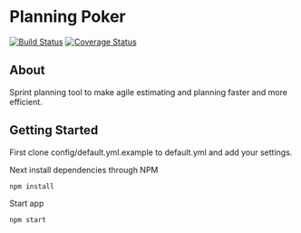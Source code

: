 # Planning Poker

[![Build Status](https://travis-ci.org/chrisandrews7/planning-poker.svg?branch=master)](https://travis-ci.org/chrisandrews7/planning-poker) [![Coverage Status](https://coveralls.io/repos/github/chrisandrews7/planning-poker/badge.svg?branch=master)](https://coveralls.io/github/chrisandrews7/planning-poker?branch=master)

## About

Sprint planning tool to make agile estimating and planning faster and more efficient.

## Getting Started

First clone config/default.yml.example to default.yml and add your settings.

Next install dependencies through NPM
```
npm install
```

Start app
```
npm start
```
